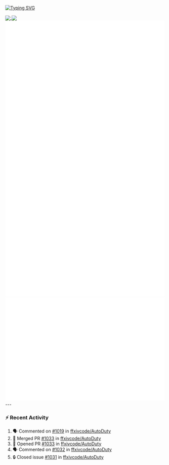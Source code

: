 [![Typing SVG](https://readme-typing-svg.demolab.com?font=Fira+Code&duration=1000&pause=1000&multiline=true&repeat=false&width=435&lines=Simon+Latusek+%7C+Gameplay+Engineer)](https://git.io/typing-svg)

<a href="https://github.com/anuraghazra/github-readme-stats">
  <img height=200 align="center" src="https://github-readme-stats.vercel.app/api?username=erdelf&theme=radical" />
</a>
<a href="https://github.com/anuraghazra/convoychat">
  <img height=200 align="center" src="https://streak-stats.demolab.com?user=erdelf&theme=radical&mode=weekly" />
</a>

<picture>
  <img src="/github-metrics.svg" alt="Metrics">
</picture>

<picture>
  <img src="/github-metrics-achievements.svg" alt="Achievements">
</picture>
---

### :zap: Recent Activity
<!--START_SECTION:activity-->
1. 🗣 Commented on [#1019](https://github.com/ffxivcode/AutoDuty/issues/1019#issuecomment-3046912869) in [ffxivcode/AutoDuty](https://github.com/ffxivcode/AutoDuty)
2. 🎉 Merged PR [#1033](https://github.com/ffxivcode/AutoDuty/pull/1033) in [ffxivcode/AutoDuty](https://github.com/ffxivcode/AutoDuty)
3. 💪 Opened PR [#1033](https://github.com/ffxivcode/AutoDuty/pull/1033) in [ffxivcode/AutoDuty](https://github.com/ffxivcode/AutoDuty)
4. 🗣 Commented on [#1032](https://github.com/ffxivcode/AutoDuty/issues/1032#issuecomment-3046131379) in [ffxivcode/AutoDuty](https://github.com/ffxivcode/AutoDuty)
5. 🔒 Closed issue [#1031](https://github.com/ffxivcode/AutoDuty/issues/1031) in [ffxivcode/AutoDuty](https://github.com/ffxivcode/AutoDuty)
<!--END_SECTION:activity-->

<!--
**erdelf/erdelf** is a ✨ _special_ ✨ repository because its `README.md` (this file) appears on your GitHub profile.

Here are some ideas to get you started:

- 🔭 I’m currently working on ...
- 🌱 I’m currently learning ...
- 👯 I’m looking to collaborate on ...
- 🤔 I’m looking for help with ...
- 💬 Ask me about ...
- 📫 How to reach me: ...
- 😄 Pronouns: ...
- ⚡ Fun fact: ...
-->
